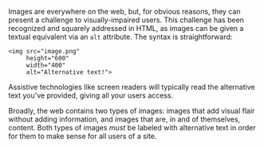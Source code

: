 Images are everywhere on the web, but, for obvious reasons, they can present a challenge to visually-impaired users. This challenge has been recognized and squarely addressed in HTML, as images can be given a textual equivalent via an `alt` attribute. The syntax is straightforward:

    <img src="image.png"
         height="600"
         width="400"
         alt="Alternative text!">

Assistive technologies like screen readers will typically read the alternative text you've provided, giving all your users access.

Broadly, the web contains two types of images: images that add visual flair without adding information, and images that are, in and of themselves, content. Both types of images _must_ be labeled with alternative text in order for them to make sense for all users of a site. 